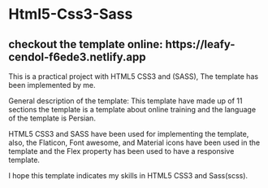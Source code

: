 # Html5-Css3-Sass

<h2>checkout the template online: https://leafy-cendol-f6ede3.netlify.app </h2>

This is a practical project with HTML5 CSS3 and (SASS), The template has been implemented by me.

General description of the template: This template have made up of 11 sections the template is a template about online training and the language of the template is Persian.

HTML5 CSS3 and SASS have been used for implementing the template, also, the Flaticon, Font awesome, and Material icons have been used in the template and the Flex property has been used to have a responsive template.

I hope this template indicates my skills in HTML5 CSS3 and Sass(scss).
